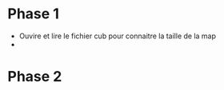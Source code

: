 # Phase 1

- Ouvire et lire le fichier cub pour connaitre la taille de la map 
- 




# Phase 2







